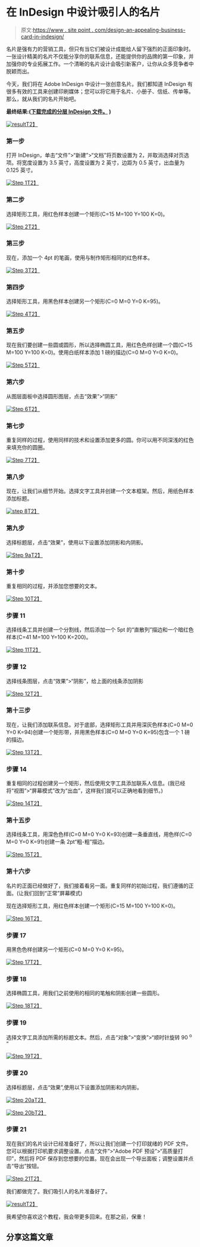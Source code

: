 # 在 InDesign 中设计吸引人的名片

> 原文:[https://www . site point . com/design-an-appealing-business-card-in-indesign/](https://www.sitepoint.com/design-an-appealing-business-card-in-indesign/)

名片是强有力的营销工具，但只有当它们被设计成能给人留下强烈的正面印象时。一张设计精美的名片不仅能分享你的联系信息，还能提供你的品牌的第一印象，并加强你的专业拓展工作。一个清晰的名片设计会吸引新客户，让你从众多竞争者中脱颖而出。

今天，我们将在 Adobe InDesign 中设计一张创意名片。我们都知道 InDesign 有很多有效的工具来创建印刷媒体；您可以将它用于名片、小册子、信纸、传单等。那么，就从我们的名片开始吧。

**最终结果:([下载完成的分层 InDesign 文件。](https://www.sitepoint.com/wp-content/uploads/2013/02/business-card.zip) )** 

[![result](../Images/90b2f71965adf0529e9c8f5d0ac95445.png)T2】](https://www.sitepoint.com/wp-content/uploads/2013/02/result.jpg)

### 第一步

打开 InDesign，单击“文件”>“新建”>“文档”将页数设置为 2，并取消选择对页选项。将宽度设置为 3.5 英寸，高度设置为 2 英寸，边距为 0.5 英寸，出血量为 0.125 英寸。

[![Step 1](../Images/a0058d3ae9fe60d2cde22439a7ba1a13.png)T2】](https://www.sitepoint.com/wp-content/uploads/2013/02/Step-18.jpg)

### 第二步

选择矩形工具，用红色样本创建一个矩形(C=15 M=100 Y=100 K=0)。

[![Step 2](../Images/23e7247fbc49e7e3db3d51f33e614064.png)T2】](https://www.sitepoint.com/wp-content/uploads/2013/02/Step-22.jpg)

### 第三步

现在，添加一个 4pt 的笔画，使用与制作矩形相同的红色样本。

[![Step 3](../Images/aad83cf5d99859d9a9ee215dadc1fe00.png)T2】](https://www.sitepoint.com/wp-content/uploads/2013/02/Step-32.jpg)

### 第四步

选择矩形工具，用黑色样本创建另一个矩形(C=0 M=0 Y=0 K=95)。

[![Step 4](../Images/6e9bcbf6ee0ac5a5148d0ceeac9f0214.png)T2】](https://www.sitepoint.com/wp-content/uploads/2013/02/Step-42.jpg)

### 第五步

现在我们要创建一些圆或圆形，所以选择椭圆工具，用红色色样创建一个圆(C=15 M=100 Y=100 K=0)。使用白纸样本添加 1 磅的描边(C=0 M=0 Y=0 K=0)。

[![Step 5](../Images/cf28645d8e5c4a16c5ec33edf324b77a.png)T2】](https://www.sitepoint.com/wp-content/uploads/2013/02/Step-52.jpg)

### 第六步

从图层面板中选择圆形图层，点击“效果”>“阴影”

[![Step 6](../Images/8282d807984f02f4757d252b6e967d65.png)T2】](https://www.sitepoint.com/wp-content/uploads/2013/02/Step-62.jpg)

### 第七步

重复同样的过程，使用同样的技术和设置添加更多的圆。你可以用不同深浅的红色来填充你的圆圈。

[![Step 7](../Images/7b12cbfe19a65e5cfacc0f2265424ca2.png)T2】](https://www.sitepoint.com/wp-content/uploads/2013/02/Step-71.jpg)

### 第八步

现在，让我们从细节开始。选择文字工具并创建一个文本框架。然后，用纸色样本添加标题。

[![step 8](../Images/3e631651afd1e224ff398b77bdf3c769.png)T2】](https://www.sitepoint.com/wp-content/uploads/2013/02/step-8.jpg)

### 第九步

选择标题层，点击“效果”，使用以下设置添加阴影和内阴影。

[![Step 9a](../Images/b35bfce4ae60425b117ecdf59a49b1fc.png)T2】](https://www.sitepoint.com/wp-content/uploads/2013/02/Step-9a.jpg)

### 第十步

重复相同的过程，并添加您想要的文本。

[![Step 10](../Images/3d3d7370a5096bd0d6ac1cbf95e5e294.png)T2】](https://www.sitepoint.com/wp-content/uploads/2013/02/Step-101.jpg)

### 步骤 11

选择线条工具并创建一个分割线，然后添加一个 5pt 的“直散列”描边和一个暗红色样本(C=41 M=100 Y=100 K=200)。

[![Step 11](../Images/a7a8147bdcf5610d1d33271357f9a41b.png)T2】](https://www.sitepoint.com/wp-content/uploads/2013/02/Step-112.jpg)

### 步骤 12

选择线条图层，点击“效果”>“阴影”，给上面的线条添加阴影

[![Step 12](../Images/31e85a6f7816b102ef08185ac5036138.png)T2】](https://www.sitepoint.com/wp-content/uploads/2013/02/Step-122.jpg)

### 第十三步

现在，让我们添加联系信息。对于底部，选择矩形工具并用深灰色样本(C=0 M=0 Y=0 K=94)创建一个矩形带，并用黑色样本(C=0 M=0 Y=0 K=95)包含一个 1 磅的描边。

[![Step 13](../Images/01bf2eb592832841042d1563a9a9410b.png)T2】](https://www.sitepoint.com/wp-content/uploads/2013/02/Step-131.jpg)

### 步骤 14

重复相同的过程创建另一个矩形，然后使用文字工具添加联系人信息。(我已经将“视图”>“屏幕模式”改为“出血”，这样我们就可以正确地看到细节。)

[![Step 14](../Images/24b036471a389b2c16303c2274d32f09.png)T2】](https://www.sitepoint.com/wp-content/uploads/2013/02/Step-142.jpg)

### 第十五步

选择线条工具，用深色色样(C=0 M=0 Y=0 K=93)创建一条垂直线，用色样(C=0 M=0 Y=0 K=91)创建一条 2pt“粗-粗”描边。

[![Step 15](../Images/48dca658997893fd8d313102c76f9f7d.png)T2】](https://www.sitepoint.com/wp-content/uploads/2013/02/Step-152.jpg)

### 第十六步

名片的正面已经做好了，我们接着看另一面。重复同样的初始过程，我们遵循的正面。(让我们回到“正常”屏幕模式)

现在选择矩形工具，用红色样本创建一个矩形(C=15 M=100 Y=100 K=0)。

[![Step 16](../Images/50eca5eb631e952f42f2e1bab4f73396.png)T2】](https://www.sitepoint.com/wp-content/uploads/2013/02/Step-162.jpg)

### 步骤 17

用黑色色样创建另一个矩形(C=0 M=0 Y=0 K=95)。

[![Step 17](../Images/15fd7bde0e399bc8b94821f46c3f96f6.png)T2】](https://www.sitepoint.com/wp-content/uploads/2013/02/Step-173.jpg)

### 步骤 18

选择椭圆工具，用我们之前使用的相同的笔触和阴影创建一些圆形。

[![Step 18](../Images/1a6107b2d7e02bf8e5a30d39bf17b222.png)T2】](https://www.sitepoint.com/wp-content/uploads/2013/02/Step-181.jpg)

### 步骤 19

选择文字工具添加所需的标题文本。然后，点击“对象”>“变换”>“顺时针旋转 90 <sup>o</sup> ”

[![Step 19](../Images/0cb0760f2b5a0c551e38f1430ae4cce2.png)T2】](https://www.sitepoint.com/wp-content/uploads/2013/02/Step-19.jpg)

### 步骤 20

选择标题层，点击“效果”,使用以下设置添加阴影和内阴影。

[![Step 20a](../Images/cad07700c8797b7ac9a7544e04e517fd.png)T2】](https://www.sitepoint.com/wp-content/uploads/2013/02/Step-20a.jpg)

[![Step 20b](../Images/fbf299335c3d61b76c482e8e240b884a.png)T2】](https://www.sitepoint.com/wp-content/uploads/2013/02/Step-20b.jpg)

### 步骤 21

现在我们的名片设计已经准备好了，所以让我们创建一个打印就绪的 PDF 文件。您可以根据打印机要求调整设置。点击“文件”>“Adobe PDF 预设”>“高质量打印”，然后将 PDF 保存到您想要的位置。现在会出现一个导出面板；调整设置并点击“导出”按钮。

[![Step 21](../Images/8b2bf551988f4e27f9b7d85a4f3b1409.png)T2】](https://www.sitepoint.com/wp-content/uploads/2013/02/Step-211.jpg)

我们都做完了。我们吸引人的名片准备好了。

[![result](../Images/90b2f71965adf0529e9c8f5d0ac95445.png)T2】](https://www.sitepoint.com/wp-content/uploads/2013/02/result.jpg)

我希望你喜欢这个教程，我会带更多回来。在那之前，保重！

## 分享这篇文章